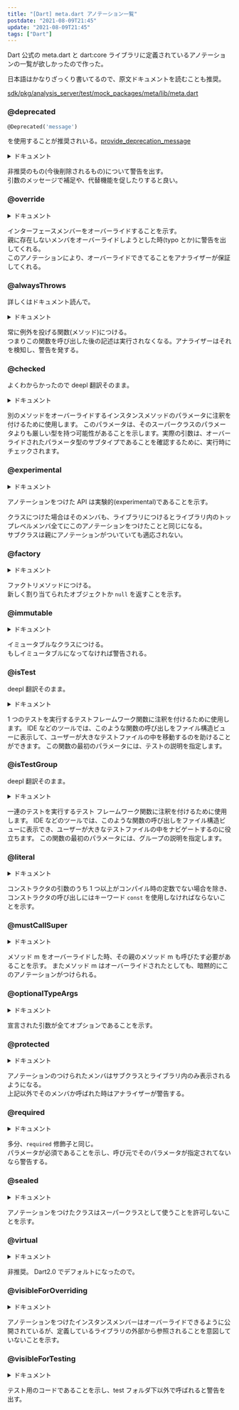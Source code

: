 ```yaml
---
title: "[Dart] meta.dart アノテーション一覧"
postdate: "2021-08-09T21:45"
update: "2021-08-09T21:45"
tags: ["Dart"]
---
```


Dart 公式の meta.dart と dart:core ライブラリに定義されているアノテーションの一覧が欲しかったので作った。

日本語はかなりざっくり書いてるので、原文ドキュメントを読むことも推奨。

[sdk/pkg/analysis_server/test/mock_packages/meta/lib/meta.dart](https://github.com/dart-lang/sdk/blob/5208456b5af83120d0cb21c6a2a4d2f07e9c89e6/pkg/analysis_server/test/mock_packages/meta/lib/meta.dart)

### @deprecated

```dart
@Deprecated('message')
```

を使用することが推奨されいる。[provide_deprecation_message](https://dart-lang.github.io/linter/lints/provide_deprecation_message.html)

<details>
  <summary>ドキュメント</summary> 
Create a deprecation annotation which specifies the migration path and expiration of the annotated feature.
The message argument should be readable by programmers, and should state an alternative feature (if available) as well as when an annotated feature is expected to be removed
</details>

非推奨のもの(今後削除されるもの)について警告を出す。  
引数のメッセージで補足や、代替機能を促したりすると良い。

### @override

<details>
  <summary>ドキュメント</summary>
Annotation on an instance members which override an interface member.
Annotations have no effect on the meaning of a Dart program. This annotation is recognized by the Dart analyzer, and it allows the analyzer to provide hints or warnings for some potential problems of an otherwise valid program. As such, the meaning of this annotation is defined by the Dart analyzer.
The @override annotation expresses the intent that a declaration should override an interface method, something which is not visible from the declaration itself. This extra information allows the analyzer to provide a warning when that intent is not satisfied, where a member is intended to override a superclass member or implement an interface member, but fails to do so. Such a situation can arise if a member name is mistyped, or if the superclass renames the member.
The @override annotation applies to instance methods, instance getters, instance setters and instance variables (fields). When applied to an instance variable, it means that the variable's implicit getter and setter (if any) are marked as overriding. It has no effect on the variable itself.
Further lints  can be used to enable more warnings based on @override annotations.
</details>

インターフェースメンバーをオーバーライドすることを示す。  
親に存在しないメンバをオーバーライドしようとした時(typo とか)に警告を出してくれる。  
このアノテーションにより、オーバーライドできてることをアナライザーが保証してくれる。

### @alwaysThrows

詳しくはドキュメント読んで。

<details>
  <summary>ドキュメント</summary>
Used to annotate a function f. Indicates that f always throws an exception. Any functions that override f, in class inheritance, are also expected to conform to this contract.
Tools, such as the analyzer, can use this to understand whether a block of code "exits". For example:

```dart
@alwaysThrows toss() { throw 'Thrown'; }

int fn(bool b) {
  if (b) {
    return 0;
  } else {
    toss();
    print("Hello.");
  }
}
```

<!-- textlint-disable ja-technical-writing/sentence-length -->

Without the annotation on toss, it would look as though fn doesn't always return a value. The annotation shows that fn does always exit. In addition, the annotation reveals that any statements following a call to toss (like the print call) are dead code.
Tools, such as the analyzer, can also expect this contract to be enforced; that is, tools may emit warnings if a function with this annotation doesn't always throw.

<!-- textlint-enable ja-technical-writing/sentence-length -->

</details>

常に例外を投げる関数(メソッド)につける。  
つまりこの関数を呼び出した後の記述は実行されなくなる。アナライザーはそれを検知し、警告を発する。

### @checked

よくわからかったので deepl 翻訳そのまま。

<details>
  <summary>ドキュメント</summary>
Used to annotate a parameter of an instance method that overrides another method.
Indicates that this parameter may have a tighter type than the parameter on its superclass. The actual argument will be checked at runtime to ensure it is a subtype of the overridden parameter type.
</details>

別のメソッドをオーバーライドするインスタンスメソッドのパラメータに注釈を付けるために使用します。
このパラメータは、そのスーパークラスのパラメータよりも厳しい型を持つ可能性があることを示します。実際の引数は、オーバーライドされたパラメータ型のサブタイプであることを確認するために、実行時にチェックされます。

### @experimental

<details>
  <summary>ドキュメント</summary>
Used to annotate a library, or any declaration that is part of the public interface of a library (such as top-level members, class members, and function parameters) to indicate that the annotated API is experimental and may be removed or changed at any-time without updating the version of the containing package, despite the fact that it would otherwise be a breaking change.
If the annotation is applied to a library then it is equivalent to applying the annotation to all of the top-level members of the library. Applying the annotation to a class does not apply the annotation to subclasses, but does apply the annotation to members of the class.
Tools, such as the analyzer, can provide feedback if
the annotation is associated with a declaration that is not part of the public interface of a library (such as a local variable or a declaration that is private) or a directive other than the first directive in the library, or
the declaration is referenced by a package that has not explicitly indicated its intention to use experimental APIs (details TBD).
</details>

アノテーションをつけた API は実験的(experimental)であることを示す。

クラスにつけた場合はそのメンバも、ライブラリにつけるとライブラリ内のトップレベルメンバ全てにこのアノテーションをつけたことと同じになる。  
サブクラスは親にアノテーションがついていても適応されない。

### @factory

<details>
  <summary>ドキュメント</summary>
Used to annotate an instance or static method m. Indicates that m must either be abstract or must return a newly allocated object or null. In addition, every method that either implements or overrides m is implicitly annotated with this same annotation.
Tools, such as the analyzer, can provide feedback if
the annotation is associated with anything other than a method, or
a method that has this annotation can return anything other than a newly allocated object or `null`.
</details>

ファクトリメソッドにつける。  
新しく割り当てられたオブジェクトか `null` を返すことを示す。

### @immutable

<details>
  <summary>ドキュメント</summary>
Used to annotate a class C. Indicates that C and all subtypes of C must be immutable.
A class is immutable if all of the instance fields of the class, whether defined directly or inherited, are final.
Tools, such as the analyzer, can provide feedback if
the annotation is associated with anything other than a class, or
a class that has this annotation or extends, implements or mixes in a class that has this annotation is not immutable.
</details>

イミュータブルなクラスにつける。  
もしイミュータブルになってなければ警告される。

### @isTest

deepl 翻訳そのまま。

<details>
  <summary>ドキュメント</summary>
Used to annotate a test framework function that runs a single test.
Tools, such as IDEs, can show invocations of such function in a file structure view to help the user navigating in large test files.
The first parameter of the function must be the description of the test.
</details>

1 つのテストを実行するテストフレームワーク関数に注釈を付けるために使用します。
IDE などのツールでは、このような関数の呼び出しをファイル構造ビューに表示して、ユーザーが大きなテストファイルの中を移動するのを助けることができます。
この関数の最初のパラメータには、テストの説明を指定します。

### @isTestGroup

deepl 翻訳そのまま。

<details>
  <summary>ドキュメント</summary>
Used to annotate a test framework function that runs a group of tests.
Tools, such as IDEs, can show invocations of such function in a file structure view to help the user navigating in large test files.
The first parameter of the function must be the description of the group.
</details>

一連のテストを実行するテスト フレームワーク関数に注釈を付けるために使用します。
IDE などのツールでは、このような関数の呼び出しをファイル構造ビューに表示でき、ユーザーが大きなテストファイルの中をナビゲートするのに役立ちます。
この関数の最初のパラメータには、グループの説明を指定します。

### @literal

<details>
  <summary>ドキュメント</summary>
Used to annotate a const constructor c. Indicates that any invocation of the constructor must use the keyword const unless one or more of the arguments to the constructor is not a compile-time constant.
Tools, such as the analyzer, can provide feedback if
the annotation is associated with anything other than a const constructor, or
an invocation of a constructor that has this annotation is not invoked using the `const` keyword unless one or more of the arguments to the constructor is not a compile-time constant.
</details>

コンストラクタの引数のうち 1 つ以上がコンパイル時の定数でない場合を除き、コンストラクタの呼び出しにはキーワード `const` を使用しなければならないことを示す。

### @mustCallSuper

<details>
  <summary>ドキュメント</summary>
Used to annotate an instance method m. Indicates that every invocation of a method that overrides m must also invoke m. In addition, every method that overrides m is implicitly annotated with this same annotation.
Note that private methods with this annotation cannot be validly overridden outside of the library that defines the annotated method.
Tools, such as the analyzer, can provide feedback if
the annotation is associated with anything other than an instance method, or
a method that overrides a method that has this annotation can return without invoking the overridden method.
</details>

メソッド m をオーバーライドした時、その親のメソッド m も呼びたす必要があることを示す。 またメソッド m はオーバーライドされたとしても、暗黙的にこのアノテーションがつけられる。

### @optionalTypeArgs

<details>
  <summary>ドキュメント</summary>
Used to annotate a class, mixin, extension, function, method, or typedef declaration C. Indicates that any type arguments declared on C are to be treated as optional.
Tools such as the analyzer and linter can use this information to suppress warnings that would otherwise require type arguments on C to be provided.
</details>

宣言された引数が全てオプションであることを示す。

### @protected

<details>
  <summary>ドキュメント</summary>
Used to annotate an instance member in a class or mixin which is meant to be visible only within the declaring library, and to other instance members of the class or mixin, and their subtypes.
If the annotation is on a field it applies to the getter, and setter if appropriate, that are induced by the field.
Indicates that the annotated instance member (method, getter, setter, operator, or field) m in a class or mixin C should only be referenced in specific locations. A reference from within the library in which C is declared is valid. Additionally, a reference from within an instance member in C, or a class that extends, implements, or mixes in C (either directly or indirectly) or a mixin that uses C as a superclass constraint is valid. Additionally a reference from within an instance member in an extension that applies to C is valid.
Additionally restricts the instance of C on which m is referenced: a reference to m should either be in the same library in which C is declared, or should refer to this.m (explicitly or implicitly), and not m on any other instance of C.
Tools, such as the analyzer, can provide feedback if
the annotation is associated with anything other than an instance member, or
a reference to a member `m` which has this annotation, declared in a class or mixin `C`, is found outside of the declaring library and outside of an instance member in any class that extends, implements, or mixes in `C` or any mixin that uses `C` as a superclass constraint, or
a reference to a member `m` which has this annotation, declared in a class or mixin `C`, is found outside of the declaring library and the receiver is something other than `this`.
</details>

アノテーションのつけられたメンバはサブクラスとライブラリ内のみ表示されるようになる。  
上記以外でそのメンバか呼ばれた時はアナライザーが警告する。

### @required

<details>
  <summary>ドキュメント</summary>
Used to annotate a named parameter p in a method or function f. Indicates that every invocation of f must include an argument corresponding to p, despite the fact that p would otherwise be an optional parameter.
Tools, such as the analyzer, can provide feedback if
the annotation is associated with anything other than a named parameter,
the annotation is associated with a named parameter in a method `m1` that overrides a method `m0` and `m0` defines a named parameter with the same name that does not have this annotation, or
an invocation of a method or function does not include an argument corresponding to a named parameter that has this annotation.
</details>

多分、`required` 修飾子と同じ。  
パラメータが必須であることを示し、呼び元でそのパラメータが指定されてないなら警告する。

### @sealed

<details>
  <summary>ドキュメント</summary>
Annotation marking a class as not allowed as a super-type.
Classes in the same package as the marked class may extend, implement or mix-in the annotated class.
Tools, such as the analyzer, can provide feedback if
the annotation is associated with anything other than a class,
the annotation is associated with a class `C`, and there is a class or mixin `D`, which extends, implements, mixes in, or constrains to `C`, and `C` and `D` are declared in different packages.
</details>

アノテーションをつけたクラスはスーパークラスとして使うことを許可しないことを示す。

### @virtual

<details>
  <summary>ドキュメント</summary>
Used to annotate a field that is allowed to be overridden in Strong Mode.
Deprecated: Most of strong mode is now the default in 2.0, but the notion of virtual fields was dropped, so this annotation no longer has any meaning. Uses of the annotation should be removed.
</details>

非推奨。
Dart2.0 でデフォルトになったので。

### @visibleForOverriding

<details>
  <summary>ドキュメント</summary>
Used to annotate an instance member that was made public so that it could be overridden but that is not intended to be referenced from outside the defining library.
Tools, such as the analyzer, can provide feedback if
the annotation is associated with a declaration other than a public instance member in a class or mixin, or
the member is referenced outside of the defining library.
</details>

アノテーションをつけたインスタンスメンバーはオーバーライドできるように公開されているが、定義しているライブラリの外部から参照されることを意図していないことを示す。

### @visibleForTesting

<details>
  <summary>ドキュメント</summary>
Used to annotate a declaration that was made public, so that it is more visible than otherwise necessary, to make code testable.
Tools, such as the analyzer, can provide feedback if
the annotation is associated with a declaration not in the `lib` folder of a package, or a private declaration, or a declaration in an unnamed static extension, or
the declaration is referenced outside of its defining library or a library which is in the `test` folder of the defining package.
</details>

テスト用のコードであることを示し、test フォルダ下以外で呼ばれると警告を出す。
